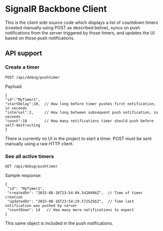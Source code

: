 # SignalR Backbone Client

This is the client side source code which displays a list of countdown timers (created manually using POST as described below), syncs on push notifications from the server triggered by those timers, and updates the UI based on those push notifications.

## API support

### Create a timer

```
POST /api/debug/pushtimer
```
Payload:
```
{
"id":"MyTimer1",
"startDelay":10,  // How long before timer pushes first notification, in seconds
"interval":2,     // How long between subsequent push notification, in seconds
"count":18        // How many notifications timer should push before self-destructing
}
```
There is currently no UI in the project to start a timer. POST must be sent manually using a raw HTTP client.

### See all active timers

```
GET /api/debug/pushtimer
```
Sample response:
```
{
 "id": "MyTimer1",
 "createdOn": "2015-08-16T23:54:04.5420496Z",  // Time of timer creation
 "updatedOn": "2015-08-16T23:54:29.5725256Z",  // Time last notification was pushed by server
 "countDown": 14   // How many more notifications to expect
}
```
This same object is included in the push notifications.
